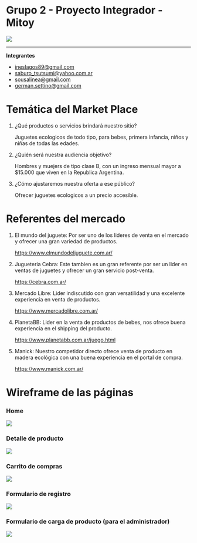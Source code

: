 # Grupo 2 - Proyecto Integrador - Mitoy

![](https://raw.githubusercontent.com/proyectointegrador-mitoy/grupo_2_mitoy/master/public/images/logos/logo-180x180.png)

------------
**Integrantes**
- ineslagos89@gmail.com
- saburo_tsutsumi@yahoo.com.ar
- sousalinea@gmail.com
- german.settino@gmail.com
 
# Temática del Market Place 

1. ¿Qué productos o servicios brindará nuestro sitio? 

	Juguetes ecologicos de todo tipo, para bebes, primera infancia, niños y niñas de todas las edades.

2. ¿Quién será nuestra audiencia objetivo? 

	Hombres y muejers de tipo clase B, con un ingreso mensual mayor a $15.000 que viven en la Republica Argentina.

3. ¿Cómo ajustaremos nuestra oferta a ese público? 

	Ofrecer juguetes ecologicos a un precio accesible.

# Referentes del mercado

1. El mundo del juguete: Por ser uno de los lideres de venta en el mercado y ofrecer una gran variedad de productos. 

	https://www.elmundodeljuguete.com.ar/

2. Jugueteria Cebra: Este tambien es un gran referente por ser un lider en ventas de juguetes y ofrecer un gran servicio post-venta.

	https://cebra.com.ar/

3. Mercado Libre: Lider indiscutido con gran versatilidad y una excelente experiencia en venta de productos.

	https://www.mercadolibre.com.ar/ 

4. PlanetaBB: Lider en la venta de productos de bebes, nos ofrece buena experiencia en el shipping del producto.

	https://www.planetabb.com.ar/juego.html

5. Manick: Nuestro competidor directo ofrece venta de producto en madera ecológica con una buena experiencia en el portal de compra.

	https://www.manick.com.ar/

# Wireframe de las páginas

### Home

![](https://raw.githubusercontent.com/proyectointegrador-mitoy/grupo_2_mitoy/master/public/images/wireframe/wireframe-home.jpeg)

### Detalle de producto

![](https://raw.githubusercontent.com/proyectointegrador-mitoy/grupo_2_mitoy/master/public/images/wireframe/wireframe-producto.jpeg)

### Carrito de compras

![](https://raw.githubusercontent.com/proyectointegrador-mitoy/grupo_2_mitoy/master/public/images/wireframe/wireframe-carrito.jpeg)

### Formulario de registro

![](https://raw.githubusercontent.com/proyectointegrador-mitoy/grupo_2_mitoy/master/public/images/wireframe/wireframe-registro.jpeg)

### Formulario de carga de producto (para el administrador) 

![](https://raw.githubusercontent.com/proyectointegrador-mitoy/grupo_2_mitoy/master/public/images/wireframe/wireframe-admin-producto.jpeg)






